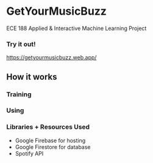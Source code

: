 # GetYourMusicBuzz
ECE 188 Applied &amp; Interactive Machine Learning Project

### Try it out!
https://getyourmusicbuzz.web.app/

## How it works

### Training

### Using

### Libraries + Resources Used
* Google Firebase for hosting
* Google Firestore for database
* Spotify API